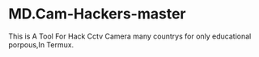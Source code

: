 # MD.Cam-Hackers-master
This is A Tool For Hack Cctv Camera many countrys for only educational porpous,In Termux.   

